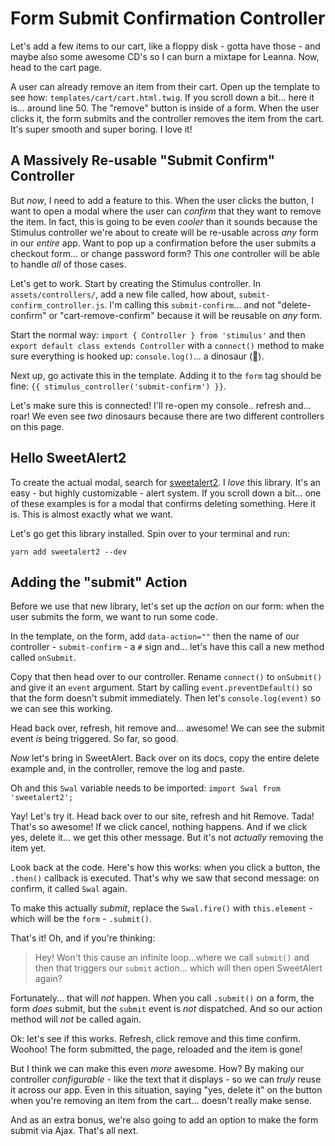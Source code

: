 # Form Submit Confirmation Controller

Let's add a few items to our cart, like a floppy disk - gotta have those - and
maybe also some awesome CD's so I can burn a mixtape for Leanna. Now, head to
the cart page.

A user can already remove an item from their cart. Open up the template to see
how: `templates/cart/cart.html.twig`. If you scroll down a bit... here it is...
around line 50. The "remove" button is inside of a form. When the user clicks it,
the form submits and the controller removes the item from the cart. It's super
smooth and super boring. I love it!

## A Massively Re-usable "Submit Confirm" Controller

But *now*, I need to add a feature to this. When the user clicks the button, I
want to open a modal where the user can *confirm* that they want to remove the
item. In fact, this is going to be even *cooler* than it sounds because the
Stimulus controller we're about to create will be re-usable across *any* form
in our *entire* app. Want to pop up a confirmation before the user submits a
checkout form... or change password form? This *one* controller will be able to
handle *all* of those cases.

Let's get to work. Start by creating the Stimulus controller. In
`assets/controllers/`, add a new file called, how about,
`submit-confirm_controller.js`. I'm calling this `submit-confirm`... and not
"delete-confirm" or "cart-remove-confirm" because it will be reusable on *any*
form.

Start the normal way: `import { Controller } from 'stimulus'` and then
`export default class extends Controller` with a `connect()` method to make sure
everything is hooked up: `console.log()`... a dinosaur (🦖).

Next up, go activate this in the template. Adding it to the `form` tag should be
fine: `{{ stimulus_controller('submit-confirm') }}`.

Let's make sure this is connected! I'll re-open my console.. refresh and... roar!
We even see *two* dinosaurs because there are two different controllers on this
page.

## Hello SweetAlert2

To create the actual modal, search for [sweetalert2](https://sweetalert2.github.io/).
I *love* this library. It's an easy - but highly customizable - alert system. If
you scroll down a bit... one of these examples is for a modal that confirms
deleting something. Here it is. This is almost exactly what we want.

Let's go get this library installed. Spin over to your terminal and run:

```terminal
yarn add sweetalert2 --dev
```

## Adding the "submit" Action

Before we use that new library, let's set up the *action* on our form: when the
user submits the form, we want to run some code.

In the template, on the form, add `data-action=""` then the name of our
controller - `submit-confirm` - a `#` sign and... let's have this call a new
method called `onSubmit`.

Copy that then head over to our controller. Rename `connect()` to `onSubmit()`
and give it an `event` argument. Start by calling `event.preventDefault()` so
that the form doesn't submit immediately. Then let's `console.log(event)` so we
can see this working.

Head back over, refresh, hit remove and... awesome! We can see the submit event
*is* being triggered. So far, so good.

*Now* let's bring in SweetAlert. Back over on its docs, copy the entire delete
example and, in the controller, remove the log and paste.

Oh and this `Swal` variable needs to be imported: `import Swal from 'sweetalert2';`

Yay! Let's try it. Head back over to our site, refresh and hit Remove. Tada!
That's so awesome! If we click cancel, nothing happens. And if we click yes,
delete it... we get this other message. But it's not *actually* removing the item
yet.

Look back at the code. Here's how this works: when you click a button, the
`.then()` callback is executed. That's why we saw that second message: on confirm,
it called `Swal` again.

To make this actually *submit*, replace the `Swal.fire()` with `this.element` -
which will be the `form` - `.submit()`.

That's it! Oh, and if you're thinking:

> Hey! Won't this cause an infinite loop...where we call `submit()` and then
> that triggers our `submit` action... which will then open SweetAlert again?

Fortunately... that will *not* happen. When you call `.submit()` on a form, the
form *does* submit, but the `submit` event is *not* dispatched. And so our action
method will *not* be called again.

Ok: let's see if this works. Refresh, click remove and this time confirm. Woohoo!
The form submitted, the page, reloaded and the item is gone!

But I think we can make this even *more* awesome. How? By making our controller
*configurable* - like the text that it displays - so we can *truly* reuse it
across our app. Even in this situation, saying "yes, delete it" on the button
when you're removing an item from the cart... doesn't really make sense.

And as an extra bonus, we're also going to add an option to make the form submit
via Ajax. That's all next.